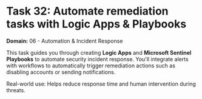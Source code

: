 # Task 32: Automate remediation tasks with Logic Apps & Playbooks
**Domain:** 06 - Automation & Incident Response

This task guides you through creating **Logic Apps** and **Microsoft Sentinel Playbooks** to automate security incident response. You'll integrate alerts with workflows to automatically trigger remediation actions such as disabling accounts or sending notifications.

Real-world use: Helps reduce response time and human intervention during threats.
